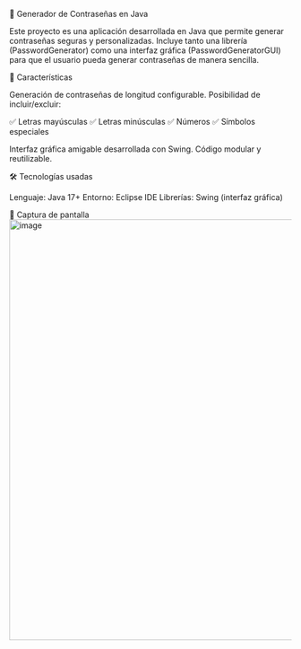 🔐 Generador de Contraseñas en Java

Este proyecto es una aplicación desarrollada en Java que permite generar contraseñas seguras y personalizadas.
Incluye tanto una librería (PasswordGenerator) como una interfaz gráfica (PasswordGeneratorGUI) para que el usuario pueda generar contraseñas de manera sencilla.

🚀 Características

Generación de contraseñas de longitud configurable.
Posibilidad de incluir/excluir:

✅ Letras mayúsculas
✅ Letras minúsculas
✅ Números
✅ Símbolos especiales

Interfaz gráfica amigable desarrollada con Swing.
Código modular y reutilizable.

🛠️ Tecnologías usadas

Lenguaje: Java 17+
Entorno: Eclipse IDE
Librerías: Swing (interfaz gráfica)

📸 Captura de pantalla
<img width="745" height="750" alt="image" src="https://github.com/user-attachments/assets/5ae4f1af-bb5f-4a38-b24b-dbb7666ec84d" />
